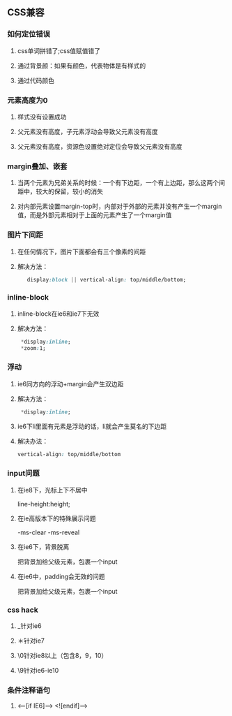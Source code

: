 ## CSS兼容

### 如何定位错误

1. css单词拼错了;css值赋值错了

2. 通过背景颜：如果有颜色，代表物体是有样式的

3. 通过代码颜色

###  元素高度为0

1. 样式没有设置成功

2. 父元素没有高度，子元素浮动会导致父元素没有高度

3. 父元素没有高度，资源色设置绝对定位会导致父元素没有高度


###  margin叠加、嵌套

1.  当两个元素为兄弟关系的时候：一个有下边距，一个有上边距，那么这两个间距中，较大的保留，较小的消失

2.  对内部元素设置margin-top时，内部对于外部的元素并没有产生一个margin值，而是外部元素相对于上面的元素产生了一个margin值

###  图片下间距

1.  在任何情况下，图片下面都会有三个像素的间距

2.  解决方法：

    ```css
       display:block || vertical-align: top/middle/bottom;
    ```

### inline-block

1. inline-block在ie6和ie7下无效

2. 解决方法：

   ```css
    *display:inline;
    *zoom:1;
   ```

### 浮动

1. ie6同方向的浮动+margin会产生双边距

2. 解决方法：

   ```css
    *display:inline;
   ```

3. ie6下li里面有元素是浮动的话，li就会产生莫名的下边距

4. 解决办法：

   ```css
   vertical-align: top/middle/bottom
   ```

### input问题

1. 在ie8下，光标上下不居中

   line-height:height;

2. 在ie高版本下的特殊展示问题

   -ms-clear   -ms-reveal

3. 在ie6下，背景脱离

   把背景加给父级元素，包裹一个input

4. 在ie6中，padding会无效的问题

   把背景加给父级元素，包裹一个input

### css hack

1. _针对ie6

2. ＊针对ie7

3. \0针对ie8以上（包含8，9，10）

4. \9针对ie6-ie10



### 条件注释语句

1. <--[if IE6]--> <![endif]-->


















